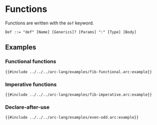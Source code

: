 # Functions

Functions are written with the `def` keyword.

```grammar
Def ::= "def" [Name] [Generics]? [Params] ":" [Type] [Body]
```

## Examples

### Functional functions

```arc-lang
{{#include ../../../arc-lang/examples/fib-functional.arc:example}}
```

### Imperative functions

```arc-lang
{{#include ../../../arc-lang/examples/fib-imperative.arc:example}}
```

### Declare-after-use

```arc-lang
{{#include ../../../arc-lang/examples/even-odd.arc:example}}
```
